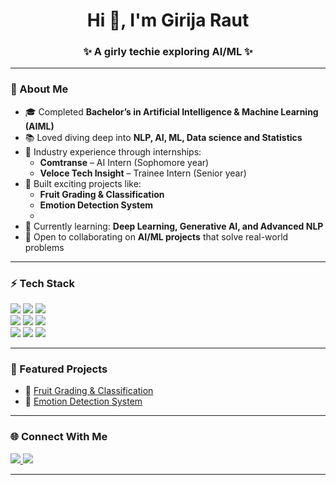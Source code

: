 <h1 align="center">Hi 👋, I'm Girija Raut</h1>
<h3 align="center">✨ A girly techie exploring AI/ML ✨</h3>

---

### 💫 About Me
- 🎓 Completed **Bachelor’s in Artificial Intelligence & Machine Learning (AIML)**  
- 📚 Loved diving deep into **NLP, AI, ML, Data science and Statistics**  
- 💼 Industry experience through internships:  
  - **Comtranse** – AI Intern (Sophomore year)  
  - **Veloce Tech Insight** – Trainee Intern (Senior year)  
- 🚀 Built exciting projects like:  
  - **Fruit Grading & Classification**  
  - **Emotion Detection System** 
  -  
- 🌱 Currently learning: **Deep Learning, Generative AI, and Advanced NLP**  
- 🤝 Open to collaborating on **AI/ML projects** that solve real-world problems  

---

### ⚡ Tech Stack
<p>
  <img src="https://img.shields.io/badge/Python-3776AB?style=for-the-badge&logo=python&logoColor=white"/>
  <img src="https://img.shields.io/badge/R-276DC3?style=for-the-badge&logo=r&logoColor=white"/>
  <img src="https://img.shields.io/badge/SQL-336791?style=for-the-badge&logo=postgresql&logoColor=white"/>
  <br/>
  <img src="https://img.shields.io/badge/TensorFlow-FF6F00?style=for-the-badge&logo=tensorflow&logoColor=white"/>
  <img src="https://img.shields.io/badge/PyTorch-EE4C2C?style=for-the-badge&logo=pytorch&logoColor=white"/>
  <img src="https://img.shields.io/badge/Scikit--learn-F7931E?style=for-the-badge&logo=scikitlearn&logoColor=white"/>
  <br/>
  <img src="https://img.shields.io/badge/Pandas-150458?style=for-the-badge&logo=pandas&logoColor=white"/>
  <img src="https://img.shields.io/badge/Numpy-013243?style=for-the-badge&logo=numpy&logoColor=white"/>
  <img src="https://img.shields.io/badge/Matplotlib-005571?style=for-the-badge&logo=plotly&logoColor=white"/>
</p>

---

### 📌 Featured Projects
- 🍎 [Fruit Grading & Classification](#)  
- 🙂 [Emotion Detection System](#)  

---


### 🌐 Connect With Me
<p>
  <a href="https://www.linkedin.com/in/girija-raut/" target="_blank">
    <img src="https://img.shields.io/badge/LinkedIn-0077B5?style=for-the-badge&logo=linkedin&logoColor=white"/>
  </a>
  <a href="girijaraut5@gmail.com">
    <img src="https://img.shields.io/badge/Email-D14836?style=for-the-badge&logo=gmail&logoColor=white"/>
  </a>
</p>

---


